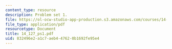 ```yaml
---
content_type: resource
description: Problem set 1.
file: https://ol-ocw-studio-app-production.s3.amazonaws.com/courses/14-127-behavioral-economics-and-finance-spring-2004/832496e2a1c7aeb447620b1692fe95e4_14_127_ps1.pdf
file_type: application/pdf
resourcetype: Document
title: 14_127_ps1.pdf
uid: 832496e2-a1c7-aeb4-4762-0b1692fe95e4
---
```

